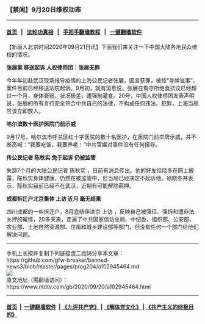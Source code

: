 ### 【禁闻】9月20日维权动态
------------------------

#### [首页](https://github.com/gfw-breaker/banned-news3/blob/master/README.md) &nbsp;&nbsp;|&nbsp;&nbsp; [法轮功真相](https://github.com/begood0513/basic/blob/master/README.md)  &nbsp;&nbsp;|&nbsp;&nbsp; [手把手翻墙教程](https://github.com/gfw-breaker/guides/wiki)  &nbsp;&nbsp;|&nbsp;&nbsp; [一键翻墙软件](https://github.com/gfw-breaker/nogfw/blob/master/README.md)  



<div><div class="post_content" itemprop="articleBody">
 <p>
  【新唐人北京时间2020年09月21日讯】下面我们来关注一下中国大陆各地民众维权的情况。
 </p>
 <p>
  <strong>
   <ok href="https://www.ntdtv.com/gb/张展案.htm">
    张展案
   </ok>
   移送起诉 人权律师团：张展无罪
  </strong>
 </p>
 <p>
  今年年初赴武汉现场报导疫情的上海公民记者张展，因言获罪，被控“寻衅滋事”，案件目前已经移送法院起诉。9月初，就有消息说，张展在看守所绝食抗议已经超过一个月，身体衰弱，状况极差，遭强制灌食。20号，中国人权律师团发表声明说，张展的所有言行完全符合中共自己的法律，不构成任何违法、犯罪，上海当局应该立即放人。
 </p>
 <p>
  <strong>
   哈尔滨数十医护医院门前示威
  </strong>
 </p>
 <p>
  9月17号，哈尔滨市呼兰区红十字医院的数十名医护，在医院门前举牌示威，并不断高喊：“我要吃饭，我要养老！”中共官媒对事件没有任何报导。
 </p>
 <p>
  <strong>
   传公民记者
   <ok href="https://www.ntdtv.com/gb/陈秋实.htm">
    陈秋实
   </ok>
   免于起诉 仍被监管
  </strong>
 </p>
 <p>
  失踪7个月的大陆公民记者
  <ok href="https://www.ntdtv.com/gb/陈秋实.htm">
   陈秋实
  </ok>
  ，日前有消息传出。他的好友徐晓冬在网上披露，陈秋实身体健康，仍然在被监管中，但当局已经决定不起诉他。徐晓冬并表示，陈秋实目前已经不在武汉，近期有可能解除羁押。
 </p>
 <p>
  <strong>
   成都拆迁户北京集体
   <ok href="https://www.ntdtv.com/gb/上访.htm">
    上访
   </ok>
   近月 毫无结果
  </strong>
 </p>
 <p>
  四川成都的一些拆迁户，8月底结伴进京
  <ok href="https://www.ntdtv.com/gb/上访.htm">
   上访
  </ok>
  ，反映自己被强征、强拆和遭非法关押的冤情，20多天来，走遍了中共国家信访总局、中纪委、组织部、公安部、农业部、土地自然资源部、住房和城乡建设部等部门，但没有任何一个部门给他们解决问题。
 </p>
 <div class="single_ad">
 </div>
</div>
</div>
<hr/>
手机上长按并复制下列链接或二维码分享本文章：<br/>
https://github.com/gfw-breaker/banned-news3/blob/master/pages/prog204/a102945464.md <br/>
<a href='https://github.com/gfw-breaker/banned-news3/blob/master/pages/prog204/a102945464.md'><img src='https://github.com/gfw-breaker/banned-news3/blob/master/pages/prog204/a102945464.md.png'/></a> <br/>
原文地址（需翻墙访问）：https://www.ntdtv.com/gb/2020/09/20/a102945464.html


------------------------
#### [首页](https://github.com/gfw-breaker/banned-news3/blob/master/README.md) &nbsp;|&nbsp; [一键翻墙软件](https://github.com/gfw-breaker/nogfw/blob/master/README.md) &nbsp;| [《九评共产党》](https://github.com/gfw-breaker/9ping.md/blob/master/README.md#九评之一评共产党是什么) | [《解体党文化》](https://github.com/gfw-breaker/jtdwh.md/blob/master/README.md) | [《共产主义的终极目的》](https://github.com/gfw-breaker/gczydzjmd.md/blob/master/README.md)


<img src='http://gfw-breaker.win/banned-news3/pages/prog204/a102945464.md' width='0px' height='0px'/>